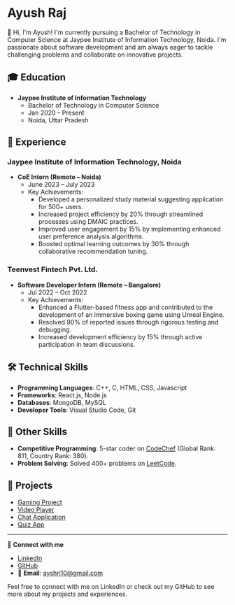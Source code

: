 # Ayush Raj

👋 Hi, I'm Ayush! I'm currently pursuing a Bachelor of Technology in Computer Science at Jaypee Institute of Information Technology, Noida. I'm passionate about software development and am always eager to tackle challenging problems and collaborate on innovative projects.

## 🎓 Education

- **Jaypee Institute of Information Technology**
  - Bachelor of Technology in Computer Science
  - Jan 2020 – Present
  - Noida, Uttar Pradesh

## 💼 Experience

### Jaypee Institute of Information Technology, Noida
- **CoE Intern (Remote – Noida)**
  - June 2023 – July 2023
  - Key Achievements:
    - Developed a personalized study material suggesting application for 500+ users.
    - Increased project efficiency by 20% through streamlined processes using DMAIC practices.
    - Improved user engagement by 15% by implementing enhanced user preference analysis algorithms.
    - Boosted optimal learning outcomes by 30% through collaborative recommendation tuning.

### Teenvest Fintech Pvt. Ltd.
- **Software Developer Intern (Remote – Bangalore)**
  - Jul 2022 – Oct 2022
  - Key Achievements:
    - Enhanced a Flutter-based fitness app and contributed to the development of an immersive boxing game using Unreal Engine.
    - Resolved 90% of reported issues through rigorous testing and debugging.
    - Increased development efficiency by 15% through active participation in team discussions.

## 🛠 Technical Skills

- **Programming Languages**: C++, C, HTML, CSS, Javascript
- **Frameworks**: React.js, Node.js
- **Databases**: MongoDB, MySQL
- **Developer Tools**: Visual Studio Code, Git

## 🌟 Other Skills

- **Competitive Programming**: 5-star coder on [CodeChef](https://www.codechef.com/users/eren_yeager108) (Global Rank: 811, Country Rank: 380).
- **Problem Solving**: Solved 400+ problems on [LeetCode](https://leetcode.com/ayshrj10).

## 🚀 Projects

- [Gaming Project](https://github.com/ayshrj/gaming-project)
- [Video Player](https://github.com/ayshrj/video-player)
- [Chat Application](https://github.com/ayshrj/chat-application)
- [Quiz App](https://github.com/ayshrj/quiz-app)

---

🔗 **Connect with me**
- [LinkedIn](https://www.linkedin.com/in/ayush-raj-b1359a249/)
- [GitHub](https://github.com/ayshrj)
- 📧 **Email**: [ayshrj10@gmail.com](mailto:ayshrj10@gmail.com)

Feel free to connect with me on LinkedIn or check out my GitHub to see more about my projects and experiences.
